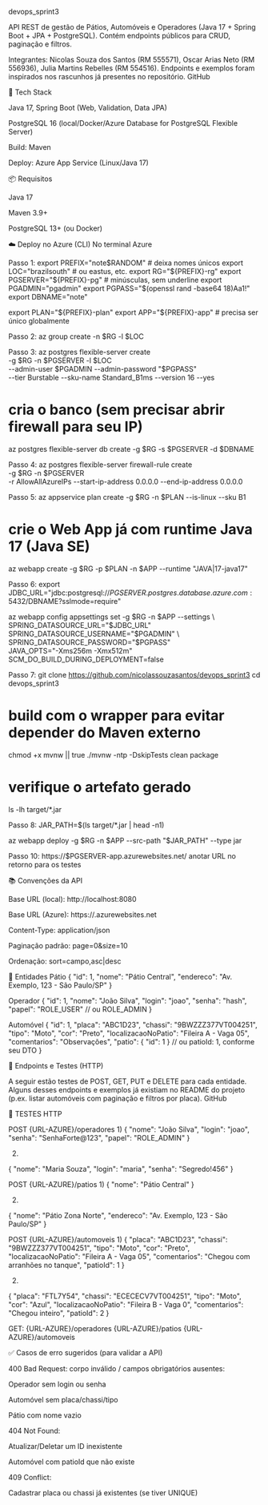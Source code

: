 devops_sprint3

API REST de gestão de Pátios, Automóveis e Operadores (Java 17 + Spring Boot + JPA + PostgreSQL). Contém endpoints públicos para CRUD, paginação e filtros.

Integrantes: Nicolas Souza dos Santos (RM 555571), Oscar Arias Neto (RM 556936), Julia Martins Rebelles (RM 554516).
Endpoints e exemplos foram inspirados nos rascunhos já presentes no repositório. 
GitHub

🧱 Tech Stack

Java 17, Spring Boot (Web, Validation, Data JPA)

PostgreSQL 16 (local/Docker/Azure Database for PostgreSQL Flexible Server)

Build: Maven

Deploy: Azure App Service (Linux/Java 17)

📦 Requisitos

Java 17

Maven 3.9+

PostgreSQL 13+ (ou Docker)

☁️ Deploy no Azure (CLI)
No terminal Azure

Passo 1:
export PREFIX="note$RANDOM"            # deixa nomes únicos
export LOC="brazilsouth"               # ou eastus, etc.
export RG="${PREFIX}-rg"
export PGSERVER="${PREFIX}-pg"         # minúsculas, sem underline
export PGADMIN="pgadmin"
export PGPASS="$(openssl rand -base64 18)Aa1!"
export DBNAME="note"

export PLAN="${PREFIX}-plan"
export APP="${PREFIX}-app"             # precisa ser único globalmente


Passo 2:
az group create -n $RG -l $LOC


Passo 3:
az postgres flexible-server create \
  -g $RG -n $PGSERVER -l $LOC \
  --admin-user $PGADMIN --admin-password "$PGPASS" \
  --tier Burstable --sku-name Standard_B1ms --version 16 --yes
# cria o banco (sem precisar abrir firewall para seu IP)
az postgres flexible-server db create -g $RG -s $PGSERVER -d $DBNAME


Passo 4:
az postgres flexible-server firewall-rule create \
  -g $RG -n $PGSERVER \
  -r AllowAllAzureIPs --start-ip-address 0.0.0.0 --end-ip-address 0.0.0.0


Passo 5:
az appservice plan create -g $RG -n $PLAN --is-linux --sku B1

# crie o Web App já com runtime Java 17 (Java SE)
az webapp create -g $RG -p $PLAN -n $APP --runtime "JAVA|17-java17"


Passo 6:
export JDBC_URL="jdbc:postgresql://$PGSERVER.postgres.database.azure.com:5432/$DBNAME?sslmode=require"

az webapp config appsettings set -g $RG -n $APP --settings \
  SPRING_DATASOURCE_URL="$JDBC_URL" \
  SPRING_DATASOURCE_USERNAME="$PGADMIN" \
  SPRING_DATASOURCE_PASSWORD="$PGPASS" \
  JAVA_OPTS="-Xms256m -Xmx512m" \
  SCM_DO_BUILD_DURING_DEPLOYMENT=false


Passo 7:
git clone https://github.com/nicolassouzasantos/devops_sprint3
cd devops_sprint3

# build com o wrapper para evitar depender do Maven externo
chmod +x mvnw || true
./mvnw -ntp -DskipTests clean package

# verifique o artefato gerado
ls -lh target/*.jar


Passo 8:
JAR_PATH=$(ls target/*.jar | head -n1)

az webapp deploy -g $RG -n $APP --src-path "$JAR_PATH" --type jar


Passo 10:
https://$PGSERVER-app.azurewebsites.net/
anotar URL no retorno para os testes


📚 Convenções da API

Base URL (local): http://localhost:8080

Base URL (Azure): https://<seu-app>.azurewebsites.net

Content-Type: application/json

Paginação padrão: page=0&size=10

Ordenação: sort=campo,asc|desc

🧩 Entidades
Pátio
{
  "id": 1,
  "nome": "Pátio Central",
  "endereco": "Av. Exemplo, 123 - São Paulo/SP"
}

Operador
{
  "id": 1,
  "nome": "João Silva",
  "login": "joao",
  "senha": "hash",
  "papel": "ROLE_USER" // ou ROLE_ADMIN
}

Automóvel
{
  "id": 1,
  "placa": "ABC1D23",
  "chassi": "9BWZZZ377VT004251",
  "tipo": "Moto",
  "cor": "Preto",
  "localizacaoNoPatio": "Fileira A - Vaga 05",
  "comentarios": "Observações",
  "patio": { "id": 1 }   // ou patioId: 1, conforme seu DTO
}

🔗 Endpoints e Testes (HTTP)

A seguir estão testes de POST, GET, PUT e DELETE para cada entidade.
Alguns desses endpoints e exemplos já existiam no README do projeto (p.ex. listar automóveis com paginação e filtros por placa). 
GitHub

🧪 TESTES HTTP

POST {URL-AZURE}/operadores
1)
{
  "nome": "João Silva",
  "login": "joao",
  "senha": "SenhaForte@123",
  "papel": "ROLE_ADMIN"
}

2)
{
  "nome": "Maria Souza",
  "login": "maria",
  "senha": "Segredo!456"
}

POST {URL-AZURE}/patios
1)
{
  "nome": "Pátio Central"
}

2)
{
  "nome": "Pátio Zona Norte",
  "endereco": "Av. Exemplo, 123 - São Paulo/SP"
}


POST {URL-AZURE}/automoveis
1)
{
  "placa": "ABC1D23",
  "chassi": "9BWZZZ377VT004251",
  "tipo": "Moto",
  "cor": "Preto",
  "localizacaoNoPatio": "Fileira A - Vaga 05",
  "comentarios": "Chegou com arranhões no tanque",
  "patioId": 1
}


2)
{
  "placa": "FTL7Y54",
  "chassi": "ECECECV7VT004251",
  "tipo": "Moto",
  "cor": "Azul",
  "localizacaoNoPatio": "Fileira B - Vaga 0",
  "comentarios": "Chegou inteiro",
  "patioId": 2
}

GET:
{URL-AZURE}/operadores
{URL-AZURE}/patios
{URL-AZURE}/automoveis

✅ Casos de erro sugeridos (para validar a API)

400 Bad Request: corpo inválido / campos obrigatórios ausentes:

Operador sem login ou senha

Automóvel sem placa/chassi/tipo

Pátio com nome vazio

404 Not Found:

Atualizar/Deletar um ID inexistente

Automóvel com patioId que não existe

409 Conflict:

Cadastrar placa ou chassi já existentes (se tiver UNIQUE)



